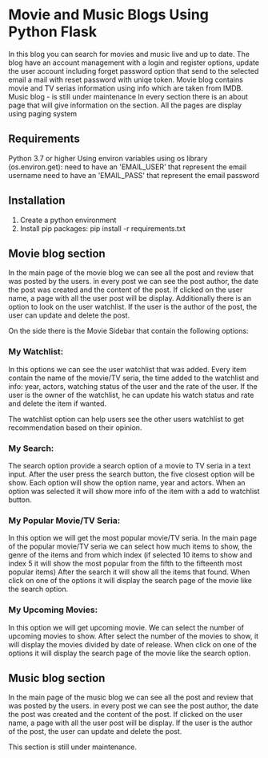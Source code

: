 # Movie and Music Blogs Using Python Flask

In this blog you can search for movies and music live and up to date.
The blog have an account management with a login and register options, update the user account including forget password option that send to the selected email a mail with reset password with uniqe token.
Movie blog contains movie and TV serias information using info which are taken from IMDB.
Music blog - is still under maintenance
In every section there is an about page that will give information on the section.
All the pages are display using paging system
## Requirements
Python 3.7 or higher
Using environ variables using os library (os.environ.get):
	need to have an 'EMAIL_USER' that represent the email username
	need to have an 'EMAIL_PASS' that represent the email password

## Installation

1. Create a python environment
2. Install pip packages:
	pip install -r requirements.txt

## Movie blog section

In the main page of the movie blog we can see all the post and review that was posted by the users. in every post we can see the post author, the date the post was created and the content of the post.
If clicked on the user name, a page with all the user post will be display. Additionally there is an option to look on the user watchlist.
If the user is the author of the post, the user can update and delete the post.

On the side there is the Movie Sidebar that contain the following options:

### My Watchlist:
In this options we can see the user watchlist that was added.
Every item contain the name of the movie/TV seria, the time added to the watchlist and info: year, actors, watching status of the user and the rate of the user.
If the user is the owner of the watchlist, he can update his watch status and rate and delete the item if wanted.

The watchlist option can help users see the other users watchlist to get recommendation based on their opinion.

### My Search:
The search option provide a search option of a movie to TV seria in a text input.
After the user press the search button, the five closest option will be show. Each option will show the option name, year and actors.
When an option was selected it will show more info of the item with a add to watchlist button.

### My Popular Movie/TV Seria:
In this option we will get the most popular movie/TV seria.
In the main page of the popular movie/TV seria we can select how much items to show, the genre of the items and from which index (if selected 10 items to show and index 5 it will show the most popular from the fifth to the fifteenth most popular items)
After the search it will show all the items that found. When click on one of the options it will display the search page of the movie like the search option.

### My Upcoming Movies:
In this option we will get upcoming movie.
We can select the number of upcoming movies to show. After select the number of the movies to show, it will display the movies divided by date of release.
When click on one of the options it will display the search page of the movie like the search option.

## Music blog section

In the main page of the music blog we can see all the post and review that was posted by the users. in every post we can see the post author, the date the post was created and the content of the post.
If clicked on the user name, a page with all the user post will be display.
If the user is the author of the post, the user can update and delete the post.

This section is still under maintenance.